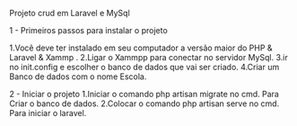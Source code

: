  

Projeto crud em Laravel e MySql

1 - Primeiros passos para instalar o projeto 

1.Você deve ter instalado em seu computador a versão maior do PHP & Laravel & Xammp .
2.Ligar o Xammpp para conectar no servidor MySql.
3.ir no init.config e escolher o banco de dados que vai ser criado.
4.Criar um Banco de dados com o nome Escola.


2 - Iniciar o projeto 
1.Iniciar o comando php artisan migrate no cmd. Para Criar o banco de dados.
2.Colocar o comando php artisan serve no cmd. Para iniciar o laravel.

   
